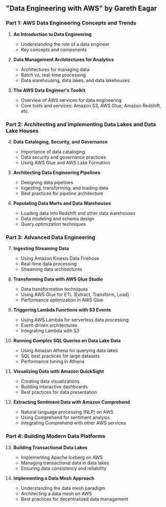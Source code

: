 ## "Data Engineering with AWS" by Gareth Eagar

### Part 1: AWS Data Engineering Concepts and Trends

1. **An Introduction to Data Engineering**
   - Understanding the role of a data engineer
   - Key concepts and components

2. **Data Management Architectures for Analytics**
   - Architectures for managing data
   - Batch vs. real-time processing
   - Data warehousing, data lakes, and data lakehouses

3. **The AWS Data Engineer's Toolkit**
   - Overview of AWS services for data engineering
   - Core tools and services: Amazon S3, AWS Glue, Amazon Redshift, etc.

### Part 2: Architecting and Implementing Data Lakes and Data Lake Houses

4. **Data Cataloging, Security, and Governance**
   - Importance of data cataloging
   - Data security and governance practices
   - Using AWS Glue and AWS Lake Formation

5. **Architecting Data Engineering Pipelines**
   - Designing data pipelines
   - Ingesting, transforming, and loading data
   - Best practices for pipeline architecture

6. **Populating Data Marts and Data Warehouses**
   - Loading data into Redshift and other data warehouses
   - Data modeling and schema design
   - Query optimization techniques

### Part 3: Advanced Data Engineering

7. **Ingesting Streaming Data**
   - Using Amazon Kinesis Data Firehose
   - Real-time data processing
   - Streaming data architectures

8. **Transforming Data with AWS Glue Studio**
   - Data transformation techniques
   - Using AWS Glue for ETL (Extract, Transform, Load)
   - Performance optimization in AWS Glue

9. **Triggering Lambda Functions with S3 Events**
   - Using AWS Lambda for serverless data processing
   - Event-driven architectures
   - Integrating Lambda with S3

10. **Running Complex SQL Queries on Data Lake Data**
    - Using Amazon Athena for querying data lakes
    - SQL best practices for large datasets
    - Performance tuning in Athena

11. **Visualizing Data with Amazon QuickSight**
    - Creating data visualizations
    - Building interactive dashboards
    - Best practices for data presentation

12. **Extracting Sentiment Data with Amazon Comprehend**
    - Natural language processing (NLP) on AWS
    - Using Comprehend for sentiment analysis
    - Integrating Comprehend with other AWS services

### Part 4: Building Modern Data Platforms

13. **Building Transactional Data Lakes**
    - Implementing Apache Iceberg on AWS
    - Managing transactional data in data lakes
    - Ensuring data consistency and reliability

14. **Implementing a Data Mesh Approach**
    - Understanding the data mesh paradigm
    - Architecting a data mesh on AWS
    - Best practices for decentralized data management
